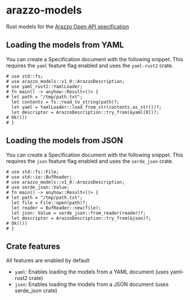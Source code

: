# arazzo-models
Rust models for the [Arazzo Open API specification](https://spec.openapis.org/arazzo/latest.html)

## Loading the models from YAML

You can create a Specification document with the following snippet. This requires the `yaml` 
feature flag enabled and uses the `yaml-rust2` crate.

```rust,no_run
# use std::fs;
# use arazzo_models::v1_0::ArazzoDescription;
# use yaml_rust2::YamlLoader;
# fn main() -> anyhow::Result<()> {
# let path = "/tmp/path.txt";
  let contents = fs::read_to_string(path)?;
  let yaml = YamlLoader::load_from_str(contents.as_str())?;
  let descriptor = ArazzoDescription::try_from(&yaml[0])?;
# Ok(())
# }
```

## Loading the models from JSON

You can create a Specification document with the following snippet. This requires the `json`
feature flag enabled and uses the `serde_json` crate.

```rust,no_run
# use std::fs::File;
# use std::io::BufReader;
# use arazzo_models::v1_0::ArazzoDescription;
# use serde_json::Value;
# fn main() -> anyhow::Result<()> {
# let path = "/tmp/path.txt";
  let file = File::open(path)?;
  let reader = BufReader::new(file);
  let json: Value = serde_json::from_reader(reader)?;
  let descriptor = ArazzoDescription::try_from(&json)?;
# Ok(())
# }
```

## Crate features
All features are enabled by default

* `yaml`: Enables loading the models from a YAML document (uses yaml-rust2 crate)
* `json`: Enables loading the models from a JSON document (uses serde_json crate)
